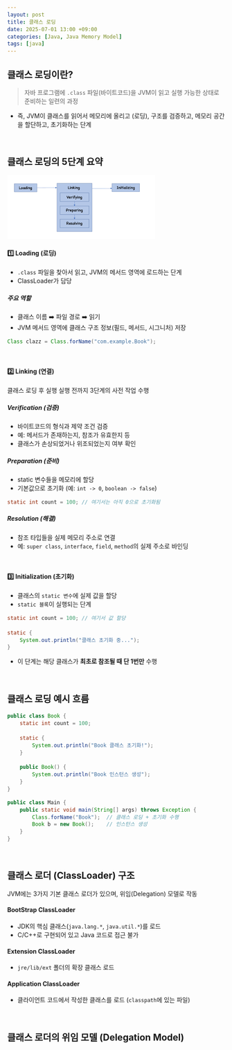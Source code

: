 ```yaml
---
layout: post
title: 클래스 로딩
date: 2025-07-01 13:00 +09:00
categories: [Java, Java Memory Model]
tags: [java]
---
```


## 클래스 로딩이란?

> 자바 프로그램에 `.class` 파일(바이트코드)을 JVM이 읽고 실행 가능한 상태로 준비하는 일련의 과정

- 즉, JVM이 클래스를 읽어서 메모리에 올리고 (로딩), 구조를 검증하고, 메모리 공간을 할단하고, 초기화하는 단계

<br>

## 클래스 로딩의 5단계 요약

![클래스 로딩의 5단계](/assets/img/java/java29_01.png)

#### 1️⃣ Loading (로딩)

- `.class` 파일을 찾아서 읽고, JVM의 메서드 영역에 로드하는 단계
- ClassLoader가 담당

##### 주요 역할

- 클래스 이름 ➡️ 파일 경로 ➡️ 읽기
- JVM 메서드 영역에 클래스 구조 정보(필드, 메서드, 시그니처) 저장

```java
Class clazz = Class.forName("com.example.Book");
```

<br>

#### 2️⃣ Linking (연결)

클래스 로딩 후 실행 실행 전까지 3단계의 사전 작업 수행

##### Verification (검증)
 
- 바이트코드의 형식과 제약 조건 검증
- 예: 메서드가 존재하는지, 참조가 유효한지 등
- 클래스가 손상되었거나 위조되었는지 여부 확인

##### Preparation (준비)

- static 변수들을 메모리에 할당
- 기본값으로 초기화 (예: `int -> 0`, `boolean -> false`)

```java
static int count = 100; // 여기서는 아직 0으로 초기화됨
```

##### Resolution (해결)

- 참조 타입들을 실제 메모리 주소로 연결
- 예: `super class`, `interface`, `field`, `method`의 실제 주소로 바인딩

<br>

#### 3️⃣ Initialization (초기화)

- 클래스의 `static 변수`에 실제 값을 할당
- `static 블록`이 실행되는 단계

```java
static int count = 100; // 여기서 값 할당

static {
    System.out.println("클래스 초기화 중...");
}
```

- 이 단계는 해당 클래스가 **최초로 참조될 때 단 1번만** 수행

<br>

## 클래스 로딩 예시 흐름

```java
public class Book {
    static int count = 100;

    static {
        System.out.println("Book 클래스 초기화!");
    }

    public Book() {
        System.out.println("Book 인스턴스 생성");
    }
}
```

```java
public class Main {
    public static void main(String[] args) throws Exception {
        Class.forName("Book");  // 클래스 로딩 + 초기화 수행
        Book b = new Book();    // 인스턴스 생성
    }
}
```

<br>

## 클래스 로더 (ClassLoader) 구조

JVM에는 3가지 기본 클래스 로더가 있으며, 위임(Delegation) 모델로 작동

#### **BootStrap ClassLoader**

- JDK의 핵심 클래스(`java.lang.*`, `java.util.*`)를 로드
- C/C++로 구현되어 있고 Java 코드로 접근 불가

#### **Extension ClassLoader**

- `jre/lib/ext` 폴더의 확장 클래스 로드

#### **Application ClassLoader**

- 클라이언트 코드에서 작성한 클래스를 로드 (`classpath`에 있는 파일)

<br>

## 클래스 로더의 위임 모델 (Delegation Model)

> 